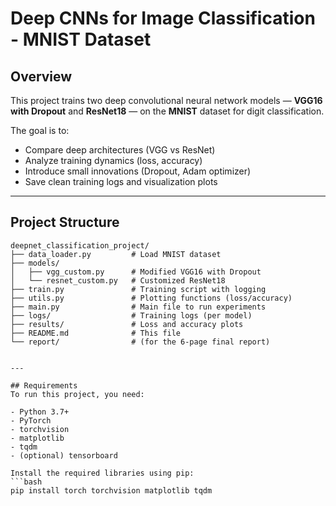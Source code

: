 # Deep CNNs for Image Classification - MNIST Dataset

## Overview
This project trains two deep convolutional neural network models — **VGG16 with Dropout** and **ResNet18** — on the **MNIST** dataset for digit classification.

The goal is to:
- Compare deep architectures (VGG vs ResNet)
- Analyze training dynamics (loss, accuracy)
- Introduce small innovations (Dropout, Adam optimizer)
- Save clean training logs and visualization plots

---

## Project Structure
```plaintext
deepnet_classification_project/
├── data_loader.py         # Load MNIST dataset
├── models/
│   ├── vgg_custom.py      # Modified VGG16 with Dropout
│   └── resnet_custom.py   # Customized ResNet18
├── train.py               # Training script with logging
├── utils.py               # Plotting functions (loss/accuracy)
├── main.py                # Main file to run experiments
├── logs/                  # Training logs (per model)
├── results/               # Loss and accuracy plots
├── README.md              # This file
└── report/                # (for the 6-page final report)


---

## Requirements
To run this project, you need:

- Python 3.7+
- PyTorch
- torchvision
- matplotlib
- tqdm
- (optional) tensorboard

Install the required libraries using pip:
```bash
pip install torch torchvision matplotlib tqdm
